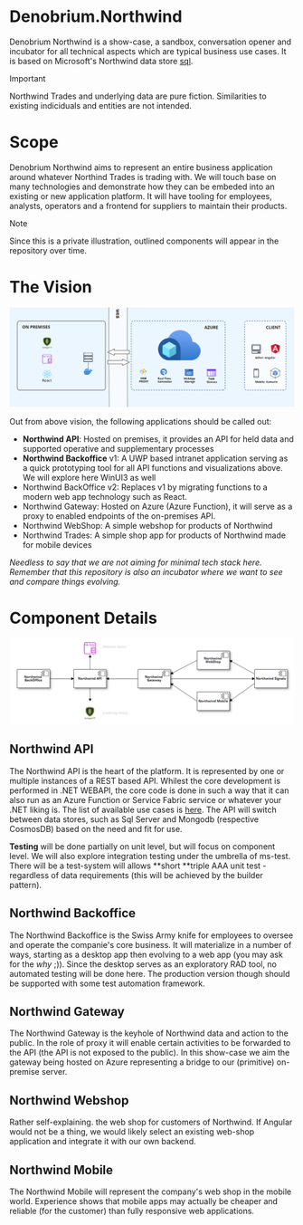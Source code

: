 # Denobrium.Northwind
Denobrium Northwind is a show-case, a sandbox, conversation opener and incubator for all technical aspects which are typical business use cases. It is based on Microsoft's Northwind data store [sql](https://learn.microsoft.com/en-us/dotnet/framework/data/adonet/sql/linq/downloading-sample-databases).

> [!IMPORTANT]
> Northwind Trades and underlying data are pure fiction. Similarities to existing indiciduals and entities are not intended.

# Scope
Denobrium Northwind aims to represent an entire business application around whatever Northind Trades is trading with. We will touch base on many technologies and demonstrate how they can be embeded into an existing or new application platform. It will have tooling for employees, analysts, operators and a frontend for suppliers to maintain their products.

> [!NOTE]
> Since this is a private illustration, outlined components will appear in the repository over time.

# The Vision 
![platform-overview-draft.png](/Docs/northwind-trades-platform-draft.png)

Out from above vision, the following applications should be called out:
- **Northwind API**: Hosted on premises, it provides an API for held data and supported operative and supplementary processes
- **Northwind Backoffice** v1: A UWP based intranet application serving as a quick prototyping tool for all API functions and visualizations above. We will explore here WinUI3 as well
- Northwind BackOffice v2: Replaces v1 by migrating functions to a modern web app technology such as React.
- Northwind Gateway: Hosted on Azure (Azure Function), it will serve as a proxy to enabled endpoints of the on-premises API.
- Northwind WebShop: A simple webshop for products of Northwind
- Northwind Trades: A simple shop app for products of Northwind made for mobile devices

_Needless to say that we are not aiming for minimal tech stack here. Remember that this repository is also an incubator where we want to see and compare things evolving._

# Component Details
![platform-overview-draft.png](/Docs/northwind-trades-components.png)

## Northwind API
The Northwind API is the heart of the platform. It is represented by one or multiple instances of a REST based API. Whilest the core development is performed in .NET WEBAPI, the core code is done in such a way that it can also run as an Azure Function or Service Fabric service or whatever your .NET liking is. The list of available use cases is [here](/Docs/api-use-cases.md).
The API will switch between data stores, such as Sql Server and Mongodb (respective CosmosDB) based on the need and fit for use.

**Testing** will be done partially on unit level, but will focus on component level. We will also explore integration testing under the umbrella of ms-test. There will be a test-system will allows **short **triple AAA unit test -regardless of data requirements (this will be achieved by the builder pattern).

## Northwind Backoffice
The Northwind Backoffice is the Swiss Army knife for employees to oversee and operate the companie's core business. It will materialize in a number of ways, starting as a desktop app then evolving to a web app (you may ask for the _why_ ;)).
Since the desktop serves as an exploratory RAD tool, no automated testing will be done here. The production version though should be supported with some test automation framework.

## Northwind Gateway
The Northwind Gateway is the keyhole of Northwind data and action to the public. In the role of proxy it will enable certain activities to be forwarded to the API (the API is not exposed to the public). In this show-case we aim the gateway being hosted on Azure representing a bridge to our (primitive) on-premise server.

## Northwind Webshop
Rather self-explaining. the web shop for customers of Northwind. If Angular would not be a thing, we would likely select an existing web-shop application and integrate it with our own backend.

## Northwind Mobile
The Northwind Mobile will represent the company's web shop in the mobile world. Experience shows that mobile apps may actually be cheaper and reliable (for the customer) than fully responsive web applications. 
